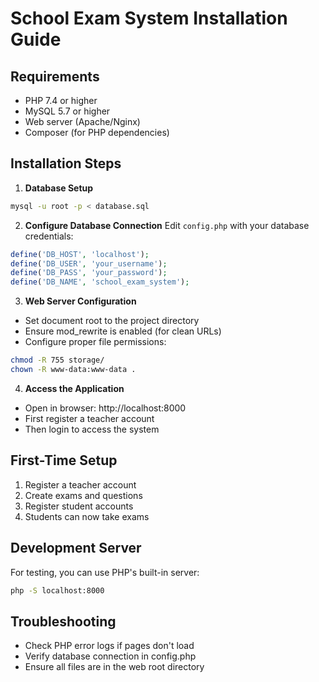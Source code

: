 # School Exam System Installation Guide

## Requirements
- PHP 7.4 or higher
- MySQL 5.7 or higher
- Web server (Apache/Nginx)
- Composer (for PHP dependencies)

## Installation Steps

1. **Database Setup**
```bash
mysql -u root -p < database.sql
```

2. **Configure Database Connection**
Edit `config.php` with your database credentials:
```php
define('DB_HOST', 'localhost');
define('DB_USER', 'your_username');
define('DB_PASS', 'your_password'); 
define('DB_NAME', 'school_exam_system');
```

3. **Web Server Configuration**
- Set document root to the project directory
- Ensure mod_rewrite is enabled (for clean URLs)
- Configure proper file permissions:
```bash
chmod -R 755 storage/
chown -R www-data:www-data .
```

4. **Access the Application**
- Open in browser: http://localhost:8000
- First register a teacher account
- Then login to access the system

## First-Time Setup
1. Register a teacher account
2. Create exams and questions
3. Register student accounts
4. Students can now take exams

## Development Server
For testing, you can use PHP's built-in server:
```bash
php -S localhost:8000
```

## Troubleshooting
- Check PHP error logs if pages don't load
- Verify database connection in config.php
- Ensure all files are in the web root directory
